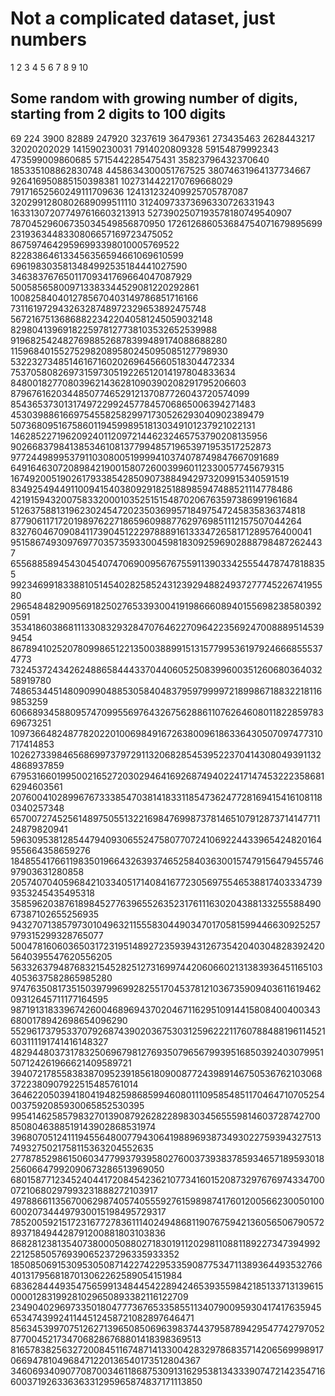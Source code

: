 # Not a complicated dataset, just numbers
1
2
3
4
5
6
7
8
9
10

## Some random with growing number of digits, starting from 2 digits to 100 digits
69
224
3900
82889
247920
3237619
36479361
273435463
2628443217
32020202029
141590230031
7914020809328
59154879992343
473599009860685
5715442285475431
35823796432370640
185335108862830748
4458634300051767525
38074631964137734667
926416950885150398381
1027314422170769668029
79171652560249111709636
124131232409925705787087
3202991280802689099511110
31240973373696330726331943
163313072077497616603213913
5273902507193578180749540907
78704529606735034549856870950
172612686053684754071679895699
2319363448330806657169723475052
86759746429596993398010005769522
822838646133456356594661069610599
6961983035813484992535184441027590
34638376765011709341769664047087929
500585658009713383344529081220292861
1008258404012785670403149786851716166
73116197294326328748972329653892475748
567216751368688223422040581245059032148
8298041396918225978127738103532652539988
91968254248276988526878399489174088688280
115968401552752982089580245095085127798930
5322327348514616716020269645660518304472334
75370580826973159730519226512014197804833634
848001827708039621436281090390208291795206603
8796761620344850774652912137087726043720574099
85436537301317497229924577845706865006394271483
453039886166975455825829971730526293040902389479
5073680951675860119459989518130349101237921022131
14628522719620924011209721446232465753790208135956
902668379841385346108137799485719653971953517252873
9772449899537911030800519999410374078749847667091689
64916463072089842190015807260039960112330057745679315
167492005190261793385428509073884942973209915340591519
8349254944911009415403809291825188985947488521114778486
42191594320075833200010352515154870206763597386991961684
512637588131962302454720235036995718497547245835836374818
8779061171720198976227186596098877629769851112157507044264
83276046709084117390451222978889161333472658171289576400041
951586749309769770357359330045981830925969028887984872624437
6556885894543045407470690095676755911390334255544787478188355
99234699183388105145402825852431239294882493727774522674195580
296548482909569182502765339300419198666089401556982385803920591
3534186038681113308329328470764622709642235692470088895145399454
86789410252078099865122135003889915131577995361979246668555374773
732453724342624886584443370440605250839960035126068036403258919780
7486534451480909904885305840483795979999721899867188322181169853259
60668934588095747099556976432675628861107626460801182285978369673251
109736648248778202201006984916726380096186336430507097477310717414853
1026273398465686997379729113206828545395223704143080493911324868937859
67953166019950021652720302946416926874940224171474532223586816294603561
207600410289967673338547038141833118547362477281694154161081180340257348
6570072745256148975055132216984769987378146510791287371414771124879820941
59630953812854479409306552475807707241069224433965424820164955664358659276
184855417661198350196643263937465258403630015747915647945574697903631280858
2057407040596842103340517140841677230569755465388174033347399353245435495318
35859620387618984527763965526352317611163020438813325558849067387102655256935
943270713857973010496321155583044903470170581599446630925257979315299328765077
5004781606036503172319514892723593943126735420403048283924205640395547620556205
56332637948768321545282512731699744206066021313839364511651034053637582865985280
974763508173515039799699282551704537812103673590940361161946209312645711177164595
9871913183396742600468969437020467116295109144158084004003436800178942698654096290
55296173795337079268743902036753031259622211760788488196114521603111191741416148327
482944803731783250696798127693507965679939516850392403079951507124261966621409589721
3940721785583838709523918561809008772439891467505367621030683722380907922515485761014
36462205039418041948259868599460801110958548511704647107052540037592085930065852530395
995414625857983270139087926282289830345655598146037287427008508046388519143902868531974
3968070512411194556480077943064198896938734930227593943275137493275021758115363204552635
27787852986150603477993793958027600373938378593465718959301825606647992090673286513969050
680158771234524044172084542362107734160152087329767697433470007210680297993231888272103917
4978866113567006298740574055592761598987417601200566230050100600207344497930015198495729317
78520059215172316772783611140249486811907675942136056506790572893718494428791200881803103836
868281238135407380005088027183019112029811088118922734739499222125850576939065237296335933352
1850850691530953050871422742295335908775347113893644935327664013179568187013062262589054151984
68362844493547565991348445422894246539355984218513371313961500001283199281029650893382116122709
234904029697335018047773676533585511340790095930417417635945653474399241144512458721082897646471
8563453997075126271396508506963983744379587894295477427970528770045217347068286768801418398369513
81657838256327200845116748714133004283297868357142065699989170669478104968471220136540173512804367
346069340907708700346118687530913162953813433390747214235471660037192633636331295965874837171113850
